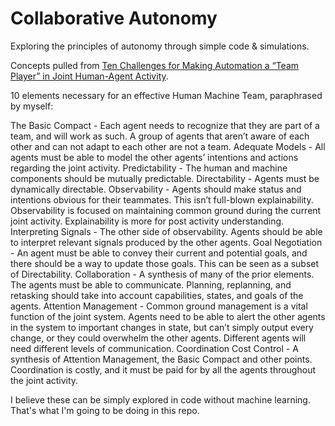 # Collaborative Autonomy
Exploring the principles of autonomy through simple code &amp; simulations.

Concepts pulled from [Ten Challenges for Making Automation a “Team Player” in Joint Human-Agent Activity](https://ieeexplore.ieee.org/document/1363742).

10 elements necessary for an effective Human Machine Team, paraphrased by myself:

The Basic Compact - Each agent needs to recognize that they are part of a team, and will work as such. A group of agents that aren’t aware of each other and can not adapt to each other are not a team.
Adequate Models - All agents must be able to model the other agents’ intentions and actions regarding the joint activity.
Predictability - The human and machine components should be mutually predictable.
Directability - Agents must be dynamically directable.
Observability - Agents should make status and intentions obvious for their teammates. This isn’t full-blown explainability. Observability is focused on maintaining common ground during the current joint activity. Explainability is more for post activity understanding.
Interpreting Signals - The other side of observability. Agents should be able to interpret relevant signals produced by the other agents.
Goal Negotiation - An agent must be able to convey their current and potential goals, and there should be a way to update those goals. This can be seen as a subset of Directability.
Collaboration - A synthesis of many of the prior elements. The agents must be able to communicate. Planning, replanning, and retasking should take into account capabilities, states, and goals of the agents.
Attention Management - Common ground management is a vital function of the joint system. Agents need to be able to alert the other agents in the system to important changes in state, but can’t simply output every change, or they could overwhelm the other agents. Different agents will need different levels of communication.
Coordination Cost Control - A synthesis of Attention Management, the Basic Compact and other points. Coordination is costly, and it must be paid for by all the agents throughout the joint activity.

I believe these can be simply explored in code without machine learning. That's what I'm going to be doing in this repo.
